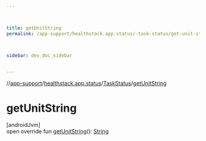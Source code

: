 ```yaml
---



title: getUnitString
permalink: /app-support/healthstack.app.status/-task-status/get-unit-string.html



sidebar: dev_doc_sidebar


---
```




//[app-support](/app-support.html)/[healthstack.app.status](../index.html)/[TaskStatus](index.html)/[getUnitString](get-unit-string.html)



# getUnitString



[androidJvm]\
open override fun [getUnitString](get-unit-string.html)(): [String](https://kotlinlang.org/api/latest/jvm/stdlib/kotlin/-string/index.html)






